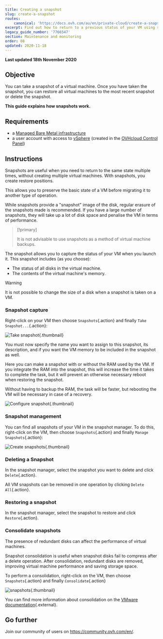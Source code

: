 ```yaml
---
title: Creating a snapshot
slug: create-a-snapshot
routes:
    canonical: 'https://docs.ovh.com/au/en/private-cloud/create-a-snapshot/'
excerpt: Find out how to return to a previous status of your VM using snapshots
legacy_guide_number: '7766547'
section: Maintenance and monitoring
order: 08
updated: 2020-11-18
---
```


**Last updated 18th November 2020**

## Objective

You can take a snapshot of a virtual machine. Once you have taken the snapshot, you can restore all virtual machines to the most recent snapshot or delete the snapshot.

**This guide explains how snapshots work.**

## Requirements

- a [Managed Bare Metal infrastructure](https://www.ovhcloud.com/en-au/managed-bare-metal/)
- a user account with access to [vSphere](../login-vsphere-interface/) (created in the [OVHcloud Control Panel](https://ca.ovh.com/auth/?action=gotomanager&from=https://www.ovh.com.au/&ovhSubsidiary=au))

## Instructions

Snapshots are useful when you need to return to the same state multiple times, without creating multiple virtual machines. With snapshots, you create restore positions.

This allows you to preserve the basic state of a VM before migrating it to another type of operation.

While snapshots provide a "snapshot" image of the disk, regular erasure of the snapshots made is recommended. If you have a large number of snapshots, they will take up a lot of disk space and penalise the VM in terms of performance.

> [!primary]
> 
> It is not advisable to use snapshots as a method of virtual machine backups.
> 

The snapshot allows you to capture the status of your VM when you launch it. This snapshot includes (as you choose):

- The status of all disks in the virtual machine.
- The contents of the virtual machine's memory.

> [!warning]
> 
> It is not possible to change the size of a disk when a snapshot is taken on a VM.
> 

### Snapshot capture

Right-click on your VM then choose `Snapshots`{.action} and finally `Take Snapshot...`{.action}:

![Take snapshot](images/snapshot01.png){.thumbnail}

You must now specify the name you want to assign to this snapshot, its description, and if you want the VM memory to be included in the snapshot as well.

Here you can make a snapshot with or without the RAM used by the VM. If you integrate the RAM into the snapshot, this will increase the time it takes to complete the task, but it will prevent an otherwise necessary reboot when restoring the snapshot.

Without having to backup the RAM, the task will be faster, but rebooting the VM will be necessary in case of a recovery.

![Configure snapshot](images/snapshot02.png){.thumbnail}

### Snapshot management

You can find all snapshots of your VM in the snapshot manager. To do this, right-click on the VM, then choose `Snapshots`{.action} and finally `Manage Snapshots`{.action}:

![Create snapshots](images/snapshot03.png){.thumbnail}

### Deleting a Snapshot

In the snapshot manager, select the snapshot you want to delete and click `Delete`{.action}.

All VM snapshots can be removed in one operation by clicking `Delete All`{.action}.

### Restoring a snapshot

In the snapshot manager, select the snapshot to restore and click `Restore`{.action}.

### Consolidate snapshots

The presence of redundant disks can affect the performance of virtual machines.

Snapshot consolidation is useful when snapshot disks fail to compress after a delete operation. After consolidation, redundant disks are removed, improving virtual machine performance and saving storage space.

To perform a consolidation, right-click on the VM, then choose `Snapshots`{.action} and finally `Consolidate`{.action}

![snapshots](images/consolidate.png){.thumbnail}

You can find more information about consolidation on the [VMware documentation](https://docs.vmware.com/en/VMware-vSphere/6.7/com.vmware.vsphere.vm_admin.doc/GUID-2F4A6D8B-33FF-4C6B-9B02-C984D151F0D5.html){.external}.

## Go further

Join our community of users on <https://community.ovh.com/en/>.

